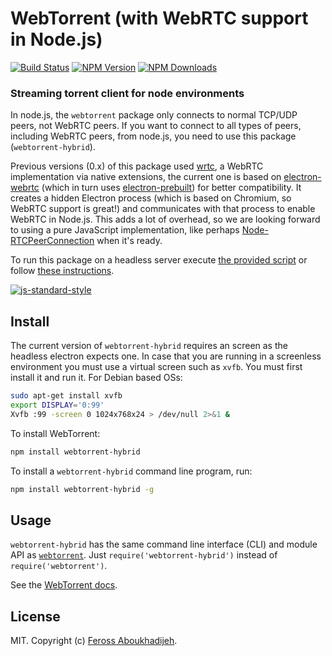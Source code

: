 # WebTorrent (with WebRTC support in Node.js)

[![Build Status][webtorrent-ti]][webtorrent-tu]
[![NPM Version][webtorrent-ni]][webtorrent-nu]
[![NPM Downloads][webtorrent-downloads-image]][webtorrent-downloads-url]

### Streaming torrent client for node environments

In node.js, the `webtorrent` package only connects to normal TCP/UDP peers, not WebRTC peers. If you want to connect to all types of peers, including WebRTC peers, from node.js, you need to use this package (`webtorrent-hybrid`).

Previous versions (0.x) of this package used [wrtc](https://github.com/js-platform/node-webrtc), a WebRTC implementation via native extensions, the current one is based on [electron-webrtc](https://github.com/mappum/electron-webrtc) (which in turn uses [electron-prebuilt](https://github.com/electron-userland/electron-prebuilt)) for better compatibility. It creates a hidden Electron process (which is based on Chromium, so WebRTC support is great!) and communicates with that process to enable WebRTC in Node.js. This adds a lot of overhead, so we are looking forward to using a pure JavaScript implementation, like perhaps [Node-RTCPeerConnection](https://github.com/nickdesaulniers/node-rtc-peer-connection) when it's ready.

To run this package on a headless server execute [the provided script](bin/prepareHeadless.sh) or follow [these instructions](https://github.com/mappum/electron-webrtc#running-on-a-headless-server).

[![js-standard-style](https://cdn.rawgit.com/feross/standard/master/badge.svg)](https://github.com/feross/standard)

## Install

The current version of `webtorrent-hybrid` requires an screen as the headless electron expects one. In case that you are running in a screenless environment you must use a virtual screen such as `xvfb`. You must first install it and run it. For Debian based OSs:

```bash
sudo apt-get install xvfb
export DISPLAY='0:99'
Xvfb :99 -screen 0 1024x768x24 > /dev/null 2>&1 &
```

To install WebTorrent:

```bash
npm install webtorrent-hybrid
```

To install a `webtorrent-hybrid` command line program, run:

```bash
npm install webtorrent-hybrid -g
```

## Usage

`webtorrent-hybrid` has the same command line interface (CLI) and module API as
[`webtorrent`](https://github.com/feross/webtorrent). Just `require('webtorrent-hybrid')`
instead of `require('webtorrent')`.

See the [WebTorrent docs](https://github.com/feross/webtorrent).

## License

MIT. Copyright (c) [Feross Aboukhadijeh](http://feross.org).

[webtorrent]: https://github.com/feross/webtorrent-hybrid
[webtorrent-ti]: https://img.shields.io/travis/feross/webtorrent-hybrid/master.svg
[webtorrent-tu]: https://travis-ci.org/feross/webtorrent-hybrid
[webtorrent-ni]: https://img.shields.io/npm/v/webtorrent-hybrid.svg
[webtorrent-nu]: https://npmjs.org/package/webtorrent-hybrid
[webtorrent-downloads-image]: https://img.shields.io/npm/dm/webtorrent-hybrid.svg
[webtorrent-downloads-url]: https://npmjs.org/package/webtorrent-hybrid
[webtorrent-gratipay-image]: https://img.shields.io/gratipay/feross.svg
[webtorrent-gratipay-url]: https://gratipay.com/feross/
[webtorrent-sauce-image]: https://saucelabs.com/browser-matrix/webtorrent-hybrid.svg
[webtorrent-sauce-url]: https://saucelabs.com/u/webtorrent-hybrid
